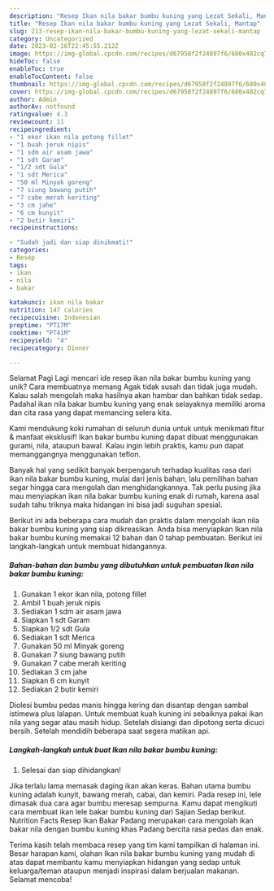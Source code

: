```yaml
---
description: "Resep Ikan nila bakar bumbu kuning yang Lezat Sekali, Mantap"
title: "Resep Ikan nila bakar bumbu kuning yang Lezat Sekali, Mantap"
slug: 213-resep-ikan-nila-bakar-bumbu-kuning-yang-lezat-sekali-mantap
category: Uncategorized
date: 2023-02-16T22:45:55.212Z
image: https://img-global.cpcdn.com/recipes/d67958f2f24897f6/680x482cq70/ikan-nila-bakar-bumbu-kuning-foto-resep-utama.jpg
hideToc: false
enableToc: true
enableTocContent: false
thumbnail: https://img-global.cpcdn.com/recipes/d67958f2f24897f6/680x482cq70/ikan-nila-bakar-bumbu-kuning-foto-resep-utama.jpg
cover: https://img-global.cpcdn.com/recipes/d67958f2f24897f6/680x482cq70/ikan-nila-bakar-bumbu-kuning-foto-resep-utama.jpg
author: Admin
authorAv: notfound
ratingvalue: 4.3
reviewcount: 11
recipeingredient:
- "1 ekor ikan nila potong fillet"
- "1 buah jeruk nipis"
- "1 sdm air asam jawa"
- "1 sdt Garam"
- "1/2 sdt Gula"
- "1 sdt Merica"
- "50 ml Minyak goreng"
- "7 siung bawang putih"
- "7 cabe merah keriting"
- "3 cm jahe"
- "6 cm kunyit"
- "2 butir kemiri"
recipeinstructions:

- "Sudah jadi dan siap dinikmati!"
categories:
- Resep
tags:
- ikan
- nila
- bakar

katakunci: ikan nila bakar 
nutrition: 147 calories
recipecuisine: Indonesian
preptime: "PT17M"
cooktime: "PT41M"
recipeyield: "4"
recipecategory: Dinner

---
```



Selamat Pagi Lagi mencari ide resep ikan nila bakar bumbu kuning yang unik? Cara membuatnya memang Agak tidak susah dan tidak juga mudah. Kalau salah mengolah maka hasilnya akan hambar dan bahkan tidak sedap. Padahal ikan nila bakar bumbu kuning yang enak selayaknya memiliki aroma dan cita rasa yang dapat memancing selera kita.


Kami mendukung koki rumahan di seluruh dunia untuk untuk menikmati fitur &amp; manfaat eksklusif! Ikan bakar bumbu kuning dapat dibuat menggunakan gurami, nila, ataupun bawal. Kalau ingin lebih praktis, kamu pun dapat memanggangnya menggunakan teflon.

Banyak hal yang sedikit banyak berpengaruh terhadap kualitas rasa dari ikan nila bakar bumbu kuning, mulai dari jenis bahan, lalu pemilihan bahan segar hingga cara mengolah dan menghidangkannya. Tak perlu pusing jika mau menyiapkan ikan nila bakar bumbu kuning enak di rumah, karena asal sudah tahu triknya maka hidangan ini bisa jadi suguhan spesial.


Berikut ini ada beberapa cara mudah dan praktis dalam mengolah ikan nila bakar bumbu kuning yang siap dikreasikan. Anda bisa menyiapkan Ikan nila bakar bumbu kuning memakai 12 bahan dan 0 tahap pembuatan. Berikut ini langkah-langkah untuk membuat hidangannya.

<!--inarticleads1-->

##### Bahan-bahan dan bumbu yang dibutuhkan untuk pembuatan Ikan nila bakar bumbu kuning:

1. Gunakan 1 ekor ikan nila, potong fillet
1. Ambil 1 buah jeruk nipis
1. Sediakan 1 sdm air asam jawa
1. Siapkan 1 sdt Garam
1. Siapkan 1/2 sdt Gula
1. Sediakan 1 sdt Merica
1. Gunakan 50 ml Minyak goreng
1. Gunakan 7 siung bawang putih
1. Gunakan 7 cabe merah keriting
1. Sediakan 3 cm jahe
1. Siapkan 6 cm kunyit
1. Sediakan 2 butir kemiri


Diolesi bumbu pedas manis hingga kering dan disantap dengan sambal istimewa plus lalapan. Untuk membuat kuah kuning ini sebaiknya pakai ikan nila yang segar atau masih hidup. Setelah disiangi dan dipotong serta dicuci bersih. Setelah mendidih beberapa saat segera matikan api. 

<!--inarticleads2-->

##### Langkah-langkah untuk buat Ikan nila bakar bumbu kuning:


1. Selesai dan siap dihidangkan!

Jika terlalu lama memasak daging ikan akan keras. Bahan utama bumbu kuning adalah kunyit, bawang merah, cabai, dan kemiri. Pada resep ini, lele dimasak dua cara agar bumbu meresap sempurna. Kamu dapat mengikuti cara membuat ikan lele bakar bumbu kuning dari Sajian Sedap berikut. Nutrition Facts Resep Ikan Bakar Padang merupakan cara mengolah ikan bakar nila dengan bumbu kuning khas Padang bercita rasa pedas dan enak. 

Terima kasih telah membaca resep yang tim kami tampilkan di halaman ini. Besar harapan kami, olahan Ikan nila bakar bumbu kuning yang mudah di atas dapat membantu kamu menyiapkan hidangan yang sedap untuk keluarga/teman ataupun menjadi inspirasi dalam berjualan makanan. Selamat mencoba!

